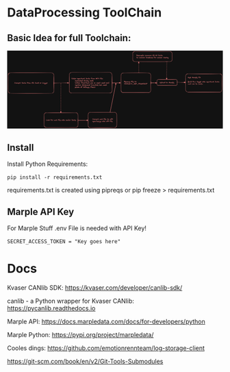 # DataProcessing ToolChain

## Basic Idea for full Toolchain:

![alt text](Docs/Toolchain.png)

## Install

Install Python Requirements:

    pip install -r requirements.txt


requirements.txt is created using pipreqs or pip freeze > requirements.txt

## Marple API Key

For Marple Stuff .env File is needed with API Key!

    SECRET_ACCESS_TOKEN = "Key goes here"


# Docs

Kvaser CANlib SDK: https://kvaser.com/developer/canlib-sdk/

canlib - a Python wrapper for Kvaser CANlib: https://pycanlib.readthedocs.io

Marple API: https://docs.marpledata.com/docs/for-developers/python

Marple Python: https://pypi.org/project/marpledata/

Cooles dings: https://github.com/emotionrennteam/log-storage-client

https://git-scm.com/book/en/v2/Git-Tools-Submodules